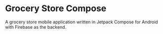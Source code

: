 # Grocery Store Compose

A grocery store mobile application written in Jetpack Compose for Android with Firebase as the backend.
